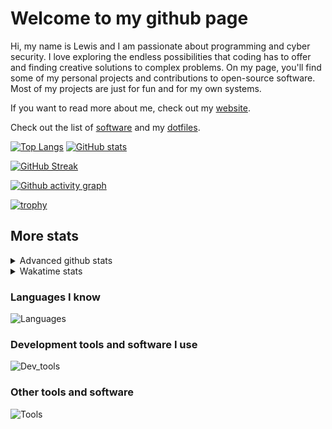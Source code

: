# Welcome to my github page
Hi, my name is Lewis and I am passionate about programming and cyber security. I love exploring the endless possibilities that coding has to offer and finding creative solutions to complex problems. On my page, you'll find some of my personal projects and contributions to open-source software. Most of my projects are just for fun and for my own systems.

If you want to read more about me, check out my [website](https://awesomelewis2007.github.io/).

Check out the list of [software](https://github.com/awesomelewis2007/awesomelewis2007/blob/master/software.md) and my [dotfiles](https://github.com/awesomelewis2007/dotfiles).



[![Top Langs](https://github-readme-stats.vercel.app/api/top-langs/?username=awesomelewis2007&hide=html,css,jupyter%20notebook&langs_count=10&layout=compact&theme=transparent&exclude_repo=GPT-code-repository)](https://github.com/anuraghazra/github-readme-stats) [![GitHub stats](https://github-readme-stats.vercel.app/api?username=awesomelewis2007&show_icons=true&theme=transparent)](https://github.com/anuraghazra/github-readme-stats)

[![GitHub Streak](https://streak-stats.demolab.com?user=Awesomelewis2007&theme=transparent)](https://git.io/streak-stats)

[![Github activity graph](https://github-readme-activity-graph.cyclic.app/graph?username=awesomelewis2007&theme=github-compact&area=true)](https://github.com/ashutosh00710/github-readme-activity-graph)

[![trophy](https://github-profile-trophy.vercel.app/?username=awesomelewis2007&theme=darkhub)](https://github.com/ryo-ma/github-profile-trophy)

## More stats
<details close>
<summary>Advanced github stats</summary>
<br>
  
![Metrics](https://raw.githubusercontent.com/awesomelewis2007/awesomelewis2007/master/github-metrics.svg)
  
</details>

<details close>
<summary>Wakatime stats</summary>
<br>

<!--START_SECTION:waka-->

```text
Markdown         6 hrs 22 mins   ██████▓░░░░░░░░░░░░░░░░░░   27.17 %
Text             3 hrs 22 mins   ███▓░░░░░░░░░░░░░░░░░░░░░   14.36 %
Rust             3 hrs 20 mins   ███▓░░░░░░░░░░░░░░░░░░░░░   14.22 %
C                2 hrs 24 mins   ██▓░░░░░░░░░░░░░░░░░░░░░░   10.28 %
Python           1 hr 37 mins    █▓░░░░░░░░░░░░░░░░░░░░░░░   06.95 %
Docker           1 hr 3 mins     █░░░░░░░░░░░░░░░░░░░░░░░░   04.49 %
Assembly         44 mins         ▓░░░░░░░░░░░░░░░░░░░░░░░░   03.17 %
Other            42 mins         ▓░░░░░░░░░░░░░░░░░░░░░░░░   03.04 %
```

<!--END_SECTION:waka-->
</details>

### Languages I know
![Languages](https://skillicons.dev/icons?i=python,cpp,cs,c,javascript,nodejs,dotnet,bash,css,html,rust)
### Development tools and software I use
![Dev_tools](https://skillicons.dev/icons?i=git,docker,github,googlecloud,vscode,visualstudio,raspberrypi,linux,powershell,replit)
### Other tools and software
![Tools](https://skillicons.dev/icons?i=blender,ps,pr,ai,xd,figma)
